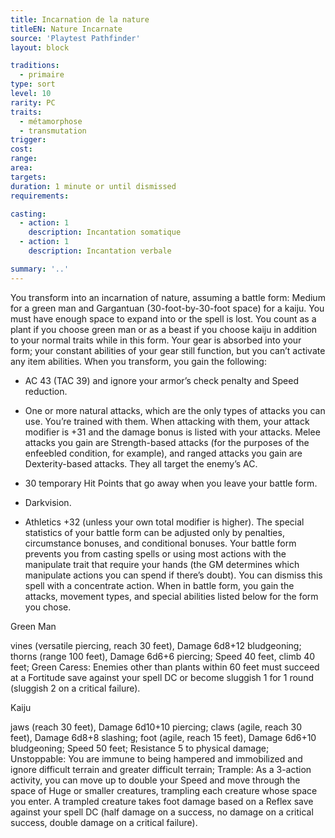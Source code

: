 ```yaml
---
title: Incarnation de la nature
titleEN: Nature Incarnate
source: 'Playtest Pathfinder'
layout: block

traditions:
  - primaire
type: sort
level: 10
rarity: PC
traits:
  - métamorphose
  - transmutation
trigger: 
cost: 
range: 
area: 
targets: 
duration: 1 minute or until dismissed
requirements: 

casting:
  - action: 1
    description: Incantation somatique
  - action: 1
    description: Incantation verbale

summary: '..'
---
```

You transform into an incarnation of nature, assuming a battle form: Medium for a green man and Gargantuan (30-foot-by-30-foot space) for a kaiju. You must have enough space to expand into or the spell is lost. You count as a plant if you choose green man or as a beast if you choose kaiju in addition to your normal traits while in this form. Your gear is absorbed into your form; your constant abilities of your gear still function, but you can’t activate any item abilities. When you transform, you gain the following:

- AC 43 (TAC 39) and ignore your armor’s check penalty and Speed reduction.

- One or more natural attacks, which are the only types of attacks you can use. You’re trained with them. When attacking with them, your attack modifier is +31 and the damage bonus is listed with your attacks. Melee attacks you gain are Strength-based attacks (for the purposes of the enfeebled condition, for example), and ranged attacks you gain are Dexterity-based attacks. They all target the enemy’s AC.

- 30 temporary Hit Points that go away when you leave your battle form.

- Darkvision.

- Athletics +32 (unless your own total modifier is higher). The special statistics of your battle form can be adjusted only by penalties, circumstance bonuses, and conditional bonuses. Your battle form prevents you from casting spells or using most actions with the manipulate trait that require your hands (the GM determines which manipulate actions you can spend if there’s doubt). You can dismiss this spell with a concentrate action. When in battle form, you gain the attacks, movement types, and special abilities listed below for the form you chose.

Green Man

vines (versatile piercing, reach 30 feet), Damage 6d8+12 bludgeoning; thorns (range 100 feet), Damage 6d6+6 piercing; Speed 40 feet, climb 40 feet; Green Caress: Enemies other than plants within 60 feet must succeed at a Fortitude save against your spell DC or become sluggish 1 for 1 round (sluggish 2 on a critical failure).

Kaiju

jaws (reach 30 feet), Damage 6d10+10 piercing; claws (agile, reach 30 feet), Damage 6d8+8 slashing; foot (agile, reach 15 feet), Damage 6d6+10 bludgeoning; Speed 50 feet; Resistance 5 to physical damage; Unstoppable: You are immune to being hampered and immobilized and ignore difficult terrain and greater difficult terrain; Trample: As a 3-action activity, you can move up to double your Speed and move through the space of Huge or smaller creatures, trampling each creature whose space you enter. A trampled creature takes foot damage based on a Reflex save against your spell DC (half damage on a success, no damage on a critical success, double damage on a critical failure).